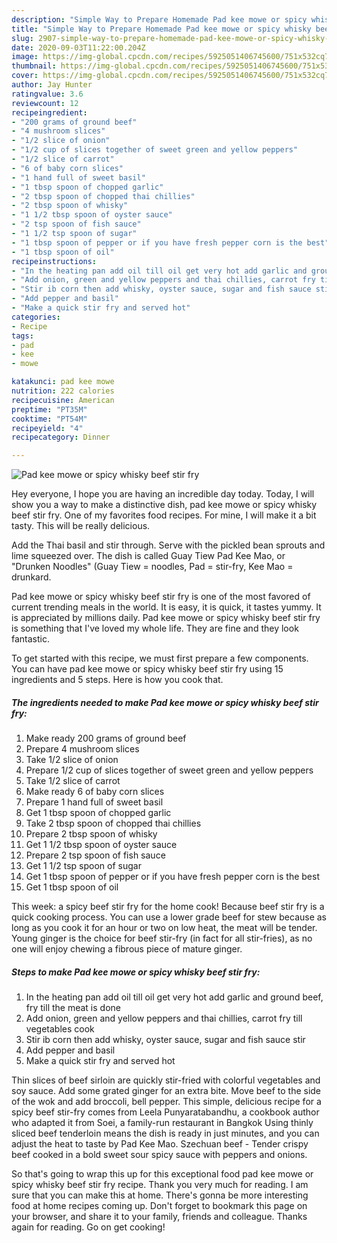 ```yaml
---
description: "Simple Way to Prepare Homemade Pad kee mowe or spicy whisky beef stir fry"
title: "Simple Way to Prepare Homemade Pad kee mowe or spicy whisky beef stir fry"
slug: 2907-simple-way-to-prepare-homemade-pad-kee-mowe-or-spicy-whisky-beef-stir-fry
date: 2020-09-03T11:22:00.204Z
image: https://img-global.cpcdn.com/recipes/5925051406745600/751x532cq70/pad-kee-mowe-or-spicy-whisky-beef-stir-fry-recipe-main-photo.jpg
thumbnail: https://img-global.cpcdn.com/recipes/5925051406745600/751x532cq70/pad-kee-mowe-or-spicy-whisky-beef-stir-fry-recipe-main-photo.jpg
cover: https://img-global.cpcdn.com/recipes/5925051406745600/751x532cq70/pad-kee-mowe-or-spicy-whisky-beef-stir-fry-recipe-main-photo.jpg
author: Jay Hunter
ratingvalue: 3.6
reviewcount: 12
recipeingredient:
- "200 grams of ground beef"
- "4 mushroom slices"
- "1/2 slice of onion"
- "1/2 cup of slices together of sweet green and yellow peppers"
- "1/2 slice of carrot"
- "6 of baby corn slices"
- "1 hand full of sweet basil"
- "1 tbsp spoon of chopped garlic"
- "2 tbsp spoon of chopped thai chillies"
- "2 tbsp spoon of whisky"
- "1 1/2 tbsp spoon of oyster sauce"
- "2 tsp spoon of fish sauce"
- "1 1/2 tsp spoon of sugar"
- "1 tbsp spoon of pepper or if you have fresh pepper corn is the best"
- "1 tbsp spoon of oil"
recipeinstructions:
- "In the heating pan add oil till oil get very hot add garlic and ground beef, fry till the meat is done"
- "Add onion, green and yellow peppers and thai chillies, carrot fry till vegetables cook"
- "Stir ib corn then add whisky, oyster sauce, sugar and fish sauce stir"
- "Add pepper and basil"
- "Make a quick stir fry and served hot"
categories:
- Recipe
tags:
- pad
- kee
- mowe

katakunci: pad kee mowe 
nutrition: 222 calories
recipecuisine: American
preptime: "PT35M"
cooktime: "PT54M"
recipeyield: "4"
recipecategory: Dinner

---
```



![Pad kee mowe or spicy whisky beef stir fry](https://img-global.cpcdn.com/recipes/5925051406745600/751x532cq70/pad-kee-mowe-or-spicy-whisky-beef-stir-fry-recipe-main-photo.jpg)

Hey everyone, I hope you are having an incredible day today. Today, I will show you a way to make a distinctive dish, pad kee mowe or spicy whisky beef stir fry. One of my favorites food recipes. For mine, I will make it a bit tasty. This will be really delicious.

Add the Thai basil and stir through. Serve with the pickled bean sprouts and lime squeezed over. The dish is called Guay Tiew Pad Kee Mao, or &#34;Drunken Noodles&#34; (Guay Tiew = noodles, Pad = stir-fry, Kee Mao = drunkard.

Pad kee mowe or spicy whisky beef stir fry is one of the most favored of current trending meals in the world. It is easy, it is quick, it tastes yummy. It is appreciated by millions daily. Pad kee mowe or spicy whisky beef stir fry is something that I've loved my whole life. They are fine and they look fantastic.


To get started with this recipe, we must first prepare a few components. You can have pad kee mowe or spicy whisky beef stir fry using 15 ingredients and 5 steps. Here is how you cook that.

<!--inarticleads1-->

##### The ingredients needed to make Pad kee mowe or spicy whisky beef stir fry:

1. Make ready 200 grams of ground beef
1. Prepare 4 mushroom slices
1. Take 1/2 slice of onion
1. Prepare 1/2 cup of slices together of sweet green and yellow peppers
1. Take 1/2 slice of carrot
1. Make ready 6 of baby corn slices
1. Prepare 1 hand full of sweet basil
1. Get 1 tbsp spoon of chopped garlic
1. Take 2 tbsp spoon of chopped thai chillies
1. Prepare 2 tbsp spoon of whisky
1. Get 1 1/2 tbsp spoon of oyster sauce
1. Prepare 2 tsp spoon of fish sauce
1. Get 1 1/2 tsp spoon of sugar
1. Get 1 tbsp spoon of pepper or if you have fresh pepper corn is the best
1. Get 1 tbsp spoon of oil


This week: a spicy beef stir fry for the home cook! Because beef stir fry is a quick cooking process. You can use a lower grade beef for stew because as long as you cook it for an hour or two on low heat, the meat will be tender. Young ginger is the choice for beef stir-fry (in fact for all stir-fries), as no one will enjoy chewing a fibrous piece of mature ginger. 

<!--inarticleads2-->

##### Steps to make Pad kee mowe or spicy whisky beef stir fry:

1. In the heating pan add oil till oil get very hot add garlic and ground beef, fry till the meat is done
1. Add onion, green and yellow peppers and thai chillies, carrot fry till vegetables cook
1. Stir ib corn then add whisky, oyster sauce, sugar and fish sauce stir
1. Add pepper and basil
1. Make a quick stir fry and served hot


Thin slices of beef sirloin are quickly stir-fried with colorful vegetables and soy sauce. Add some grated ginger for an extra bite. Move beef to the side of the wok and add broccoli, bell pepper. This simple, delicious recipe for a spicy beef stir-fry comes from Leela Punyaratabandhu, a cookbook author who adapted it from Soei, a family-run restaurant in Bangkok Using thinly sliced beef tenderloin means the dish is ready in just minutes, and you can adjust the heat to taste by Pad Kee Mao. Szechuan beef - Tender crispy beef cooked in a bold sweet sour spicy sauce with peppers and onions. 

So that's going to wrap this up for this exceptional food pad kee mowe or spicy whisky beef stir fry recipe. Thank you very much for reading. I am sure that you can make this at home. There's gonna be more interesting food at home recipes coming up. Don't forget to bookmark this page on your browser, and share it to your family, friends and colleague. Thanks again for reading. Go on get cooking!

